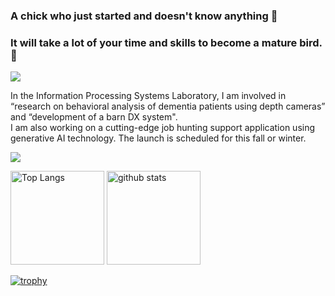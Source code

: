 ### A chick who just started and doesn't know anything 🐣
### It will take a lot of your time and skills to become a mature bird.🐓

![](https://komarev.com/ghpvc/?username=remon-nomer66)

In the Information Processing Systems Laboratory, I am involved in “research on behavioral analysis of dementia patients using depth cameras” and “development of a barn DX system".<br>
I am also working on a cutting-edge job hunting support application using generative AI technology. The launch is scheduled for this fall or winter.

![](https://github-profile-summary-cards.vercel.app/api/cards/profile-details?username=remon-nomer66&theme=dracula)
<p align="left"> 
  <img alt="Top Langs" height="150px" src="https://github-readme-stats.vercel.app/api/top-langs/?username=remon-nomer66&layout=compact&count_private=true&show_icons=true&theme=onedark" />
  <img alt="github stats" height="150px" src="https://github-readme-stats.vercel.app/api?username=remon-nomer66&count_private=true&show_icons=true&show_icons=true&theme=onedark" />
</p>

[![trophy](https://github-profile-trophy.vercel.app/?username=remon-nomer66&theme=onedark&column=7
)](https://github.com/ryo-ma/github-profile-trophy)
